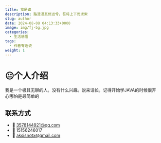 ```yaml
---
title: 我是谁
description: 路漫漫其修远兮，吾将上下而求索
slug: author
date: 2024-08-08 04:13:33+0000
image: img/fj-bg.jpg
categories:
  - 生活感悟
tags:
  - 作者有话说
weight: 1
---
```


# 😐个人介绍
我是一个极其无聊的人，没有什么兴趣。说来话长，记得开始学JAVA的时候很开心哪怕是最简单的

## 联系方式
- 🐧 3578144921@qq.com
- 📱 15156246017
- 📩 aksisnotx@gmail.com